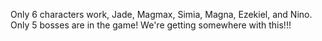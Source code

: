 Only 6 characters work, Jade, Magmax, Simia, Magna, Ezekiel, and Nino. Only 5 bosses are in the game! We're getting somewhere with this!!!
